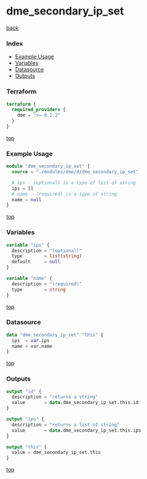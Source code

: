 # dme_secondary_ip_set

[back](../dme.md)

### Index

- [Example Usage](#example-usage)
- [Variables](#variables)
- [Datasource](#datasource)
- [Outputs](#outputs)

### Terraform

```terraform
terraform {
  required_providers {
    dme = ">= 0.1.2"
  }
}
```

[top](#index)

### Example Usage

```terraform
module "dme_secondary_ip_set" {
  source = "./modules/dme/d/dme_secondary_ip_set"

  # ips - (optional) is a type of list of string
  ips = []
  # name - (required) is a type of string
  name = null
}
```

[top](#index)

### Variables

```terraform
variable "ips" {
  description = "(optional)"
  type        = list(string)
  default     = null
}

variable "name" {
  description = "(required)"
  type        = string
}
```

[top](#index)

### Datasource

```terraform
data "dme_secondary_ip_set" "this" {
  ips  = var.ips
  name = var.name
}
```

[top](#index)

### Outputs

```terraform
output "id" {
  description = "returns a string"
  value       = data.dme_secondary_ip_set.this.id
}

output "ips" {
  description = "returns a list of string"
  value       = data.dme_secondary_ip_set.this.ips
}

output "this" {
  value = dme_secondary_ip_set.this
}
```

[top](#index)